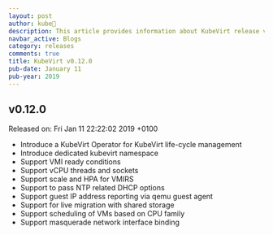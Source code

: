```yaml
---
layout: post
author: kube🤖
description: This article provides information about KubeVirt release v0.12.0 changes
navbar_active: Blogs
category: releases
comments: true
title: KubeVirt v0.12.0
pub-date: January 11
pub-year: 2019
---
```



## v0.12.0

Released on: Fri Jan 11 22:22:02 2019 +0100

- Introduce a KubeVirt Operator for KubeVirt life-cycle management
- Introduce dedicated kubevirt namespace
- Support VMI ready conditions
- Support vCPU threads and sockets
- Support scale and HPA for VMIRS
- Support to pass NTP related DHCP options
- Support guest IP address reporting via qemu guest agent
- Support for live migration with shared storage
- Support scheduling of VMs based on CPU family
- Support masquerade network interface binding

